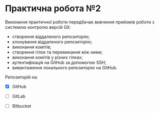 # Практична робота №2

Виконання практичної роботи передбачає вивчення прийомів роботи з системою контролю версій Git:
- створення віддаленого репозиторію;
- клонування віддаленого репозиторію;
- виконання комітів;
- створення гілок та перемикання між ними;
- виконання комітів у різних гілках;
- аутентифікація на GitHub за допомогою SSH;
- вивантаження локального репозиторію на GitHub.

Репозиторій на:
- [X] GitHub
- [ ] GitLab
- [ ] Bitbucket

